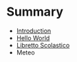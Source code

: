 # Summary

* [Introduction](README.md)
* [Hello World](chapters/hello_world.md)
* [Libretto Scolastico](chapters/libretto_scolastico.md)
* Meteo

